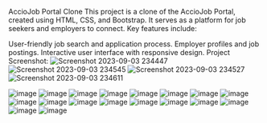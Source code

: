 AccioJob Portal Clone
This project is a clone of the AccioJob Portal, created using HTML, CSS, and Bootstrap. It serves as a platform for job seekers and employers to connect. Key features include:

User-friendly job search and application process.
Employer profiles and job postings.
Interactive user interface with responsive design.
Project Screenshot:
![Screenshot 2023-09-03 234447](https://github.com/NikhilPeddireddy/Module-Test-1/assets/139708292/09b10c9c-78cf-448b-8638-16652ffbeb83)
![Screenshot 2023-09-03 234545](https://github.com/NikhilPeddireddy/Module-Test-1/assets/139708292/5876d11d-5257-48ff-b380-7af906d0da4f)
![Screenshot 2023-09-03 234527](https://github.com/NikhilPeddireddy/Module-Test-1/assets/139708292/137db758-8604-4346-9c82-3b31b5bedbbf)
![Screenshot 2023-09-03 234611](https://github.com/NikhilPeddireddy/Module-Test-1/assets/139708292/26da7101-2356-4a80-9e65-a8f773a97beb)


![image](https://github.com/NikhilPeddireddy/F1-Module/assets/139708292/56bdc9bb-301b-4937-901b-b6a4b7512510)
![image](https://github.com/NikhilPeddireddy/F1-Module/assets/139708292/86893253-628a-44ce-b4ea-d3f782a90b41)
![image](https://github.com/NikhilPeddireddy/F1-Module/assets/139708292/cbad2860-a8fd-4c57-a758-d0e6db8ea76c)
![image](https://github.com/NikhilPeddireddy/F1-Module/assets/139708292/89e5ced0-fd88-4353-a342-0001465655c1)
![image](https://github.com/NikhilPeddireddy/F1-Module/assets/139708292/19ada8d7-9a44-4cc3-813a-9c3803ac695d)
![image](https://github.com/NikhilPeddireddy/F1-Module/assets/139708292/d6549127-8bbf-4163-a8fe-246a291c1131)
![image](https://github.com/NikhilPeddireddy/F1-Module/assets/139708292/01cd76c3-152a-4b2c-84eb-5980ba3ee3cd)
![image](https://github.com/NikhilPeddireddy/F1-Module/assets/139708292/6a6fa663-14fb-4831-861d-cdd3517ccb12)
![image](https://github.com/NikhilPeddireddy/F1-Module/assets/139708292/daed098d-0eb1-425e-bfe2-2bb97ce03bad)
![image](https://github.com/NikhilPeddireddy/F1-Module/assets/139708292/52b4d53f-4dba-486a-b6b2-ba6e5bd5855c)
![image](https://github.com/NikhilPeddireddy/F1-Module/assets/139708292/2ea69d10-e23b-485b-a2e3-6152ff228b75)
![image](https://github.com/NikhilPeddireddy/F1-Module/assets/139708292/b464d91b-966d-402a-9750-21d6c481e889)
![image](https://github.com/NikhilPeddireddy/F1-Module/assets/139708292/e4763f26-cb5f-45d2-8b0d-258179663319)
![image](https://github.com/NikhilPeddireddy/F1-Module/assets/139708292/c4ea15ea-1241-4374-bffa-1c85e9d325be)
![image](https://github.com/NikhilPeddireddy/F1-Module/assets/139708292/4588fe2c-cb93-4e90-bfc2-b0148ab0e225)
![image](https://github.com/NikhilPeddireddy/F1-Module/assets/139708292/196be14d-f585-4867-9143-8ba24764ef4b)
![image](https://github.com/NikhilPeddireddy/F1-Module/assets/139708292/032bf827-db5f-49cc-9a3d-3a6bd904b6ad)
![image](https://github.com/NikhilPeddireddy/F1-Module/assets/139708292/6ebbf511-e0b7-48fd-a104-20d689112aff)
